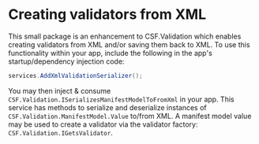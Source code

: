 # Creating validators from XML

This small package is an enhancement to CSF.Validation which enables creating validators from XML and/or saving them back to XML.
To use this functionality within your app, include the following in the app's startup/dependency injection code:

```csharp
services.AddXmlValidationSerializer();
```

You may then inject & consume `CSF.Validation.ISerializesManifestModelToFromXml` in your app.
This service has methods to serialize and deserialize instances of `CSF.Validation.ManifestModel.Value` to/from XML.
A manifest model value may be used to create a validator via the validator factory: `CSF.Validation.IGetsValidator`.
